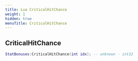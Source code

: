 ```yaml
---
title: Lua CriticalHitChance
weight: 1
hidden: true
menuTitle: CriticalHitChance
---
```

## CriticalHitChance
```lua
StatBonuses:CriticalHitChance(int idx); -- unknown - int32
```